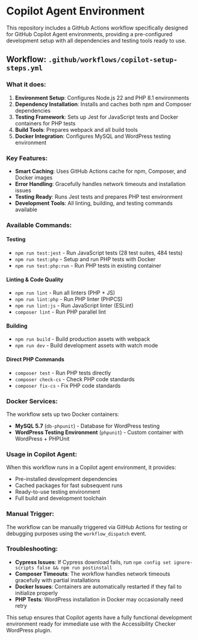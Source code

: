 # Copilot Agent Environment

This repository includes a GitHub Actions workflow specifically designed for GitHub Copilot Agent environments, providing a pre-configured development setup with all dependencies and testing tools ready to use.

## Workflow: `.github/workflows/copilot-setup-steps.yml`

### What it does:

1. **Environment Setup**: Configures Node.js 22 and PHP 8.1 environments
2. **Dependency Installation**: Installs and caches both npm and Composer dependencies
3. **Testing Framework**: Sets up Jest for JavaScript tests and Docker containers for PHP tests
4. **Build Tools**: Prepares webpack and all build tools
5. **Docker Integration**: Configures MySQL and WordPress testing environment

### Key Features:

- **Smart Caching**: Uses GitHub Actions cache for npm, Composer, and Docker images
- **Error Handling**: Gracefully handles network timeouts and installation issues
- **Testing Ready**: Runs Jest tests and prepares PHP test environment
- **Development Tools**: All linting, building, and testing commands available

### Available Commands:

#### Testing
- `npm run test:jest` - Run JavaScript tests (28 test suites, 484 tests)
- `npm run test:php` - Setup and run PHP tests with Docker
- `npm run test:php:run` - Run PHP tests in existing container

#### Linting & Code Quality
- `npm run lint` - Run all linters (PHP + JS)
- `npm run lint:php` - Run PHP linter (PHPCS)
- `npm run lint:js` - Run JavaScript linter (ESLint)
- `composer lint` - Run PHP parallel lint

#### Building
- `npm run build` - Build production assets with webpack
- `npm run dev` - Build development assets with watch mode

#### Direct PHP Commands
- `composer test` - Run PHP tests directly
- `composer check-cs` - Check PHP code standards
- `composer fix-cs` - Fix PHP code standards

### Docker Services:

The workflow sets up two Docker containers:
- **MySQL 5.7** (`db-phpunit`) - Database for WordPress testing
- **WordPress Testing Environment** (`phpunit`) - Custom container with WordPress + PHPUnit

### Usage in Copilot Agent:

When this workflow runs in a Copilot agent environment, it provides:
- Pre-installed development dependencies
- Cached packages for fast subsequent runs
- Ready-to-use testing environment
- Full build and development toolchain

### Manual Trigger:

The workflow can be manually triggered via GitHub Actions for testing or debugging purposes using the `workflow_dispatch` event.

### Troubleshooting:

- **Cypress Issues**: If Cypress download fails, run `npm config set ignore-scripts false && npm run postinstall`
- **Composer Timeouts**: The workflow handles network timeouts gracefully with partial installations
- **Docker Issues**: Containers are automatically restarted if they fail to initialize properly
- **PHP Tests**: WordPress installation in Docker may occasionally need retry

This setup ensures that Copilot agents have a fully functional development environment ready for immediate use with the Accessibility Checker WordPress plugin.